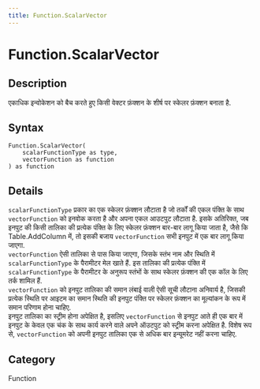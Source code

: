 ```yaml
---
title: Function.ScalarVector
---
```


# Function.ScalarVector


## Description

एकाधिक इन्वोकेशन को बैच करते हुए किसी वेक्टर फ़ंक्शन के शीर्ष पर स्केलर फ़ंक्शन बनाता है.


## Syntax

```powerquery
Function.ScalarVector(
    scalarFunctionType as type,
    vectorFunction as function
) as function
```


## Details

<code>scalarFunctionType</code> प्रकार का एक स्केलर फ़ंक्शन लौटाता है जो तर्कों की एकल पंक्ति के साथ <code>vectorFunction</code> को इनवोक करता है और अपना एकल आउटपुट लौटाता है. इसके अतिरिक्त, जब इनपुट की किसी तालिका की प्रत्येक पंक्ति के लिए स्केलर फ़ंक्शन बार-बार लागू किया जाता है, जैसे कि Table.AddColumn में, तो इसकी बजाय <code>vectorFunction</code> सभी इनपुट में एक बार लागू किया जाएगा. <br /><code>vectorFunction</code> ऐसी तालिका से पास किया जाएगा, जिसके स्तंभ नाम और स्थिति में <code>scalarFunctionType</code> के पैरामीटर मेल खाते हैं. इस तालिका की प्रत्येक पंक्ति में <code>scalarFunctionType</code> के पैरामीटर के अनुरूप स्तंभों के साथ स्केलर फ़ंक्शन की एक कॉल के लिए तर्क शामिल हैं.<br /><code>vectorFunction</code> को इनपुट तालिका की समान लंबाई वाली ऐसी सूची लौटाना अनिवार्य है, जिसकी प्रत्येक स्थिति पर आइटम का समान स्थिति की इनपुट पंक्ति पर स्केलर फ़ंक्शन का मूल्यांकन के रूप में समान परिणाम होना चाहिए.<br />इनपुट तालिका का स्ट्रीम होना अपेक्षित है, इसलिए <code>vectorFunction</code> से इनपुट आते ही एक बार में इनपुट के केवल एक चंक के साथ कार्य करने वाले अपने ऑउटपुट को स्ट्रीम करना अपेक्षित है. विशेष रूप से, <code>vectorFunction</code> को अपनी इनपुट तालिका एक से अधिक बार इन्यूमरेट नहीं करना चाहिए.<br />



## Category
Function
